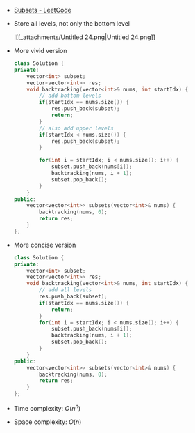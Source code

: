 - [Subsets - LeetCode](https://leetcode.com/problems/subsets/description/)
- Store all levels, not only the bottom level
    
    ![[_attachments/Untitled 24.png|Untitled 24.png]]
    
- More vivid version
    
    ```C++
    class Solution {
    private:
        vector<int> subset;
        vector<vector<int>> res;
        void backtracking(vector<int>& nums, int startIdx) {
            // add bottom levels
            if(startIdx == nums.size()) {
                res.push_back(subset);
                return;
            }
            // also add upper levels
            if(startIdx < nums.size()) {
                res.push_back(subset);
            }
    
            for(int i = startIdx; i < nums.size(); i++) {
                subset.push_back(nums[i]);
                backtracking(nums, i + 1);
                subset.pop_back();
            }
        }
    public:
        vector<vector<int>> subsets(vector<int>& nums) {
            backtracking(nums, 0);
            return res;
        }
    };
    ```
    
- More concise version
    
    ```C++
    class Solution {
    private:
        vector<int> subset;
        vector<vector<int>> res;
        void backtracking(vector<int>& nums, int startIdx) {
            // add all levels
            res.push_back(subset);
            if(startIdx == nums.size()) {
                return;
            }
            for(int i = startIdx; i < nums.size(); i++) {
                subset.push_back(nums[i]);
                backtracking(nums, i + 1);
                subset.pop_back();
            }
        }
    public:
        vector<vector<int>> subsets(vector<int>& nums) {
            backtracking(nums, 0);
            return res;
        }
    };
    ```
    
- Time complexity: $O(n^n)$﻿
- Space complexity: $O(n)$